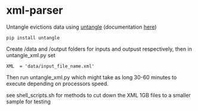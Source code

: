 # xml-parser
Untangle evictions data using [untangle](https://github.com/stchris/untangle/blob/master/docs/index.rst)
(documentation [here](https://untangle.readthedocs.io/en/latest/))



```
pip install untangle
```

Create /data and /output folders for inputs and outpust respectively, then in untangle_xml.py set 
```
XML  = 'data/input_file_name.xml'
```
Then run untangle_xml.py which might take as long 30-60 minutes to execute depending on processors speed.

see shell_scripts.sh for methods to cut down the XML 1GB files to a smaller sample for testing